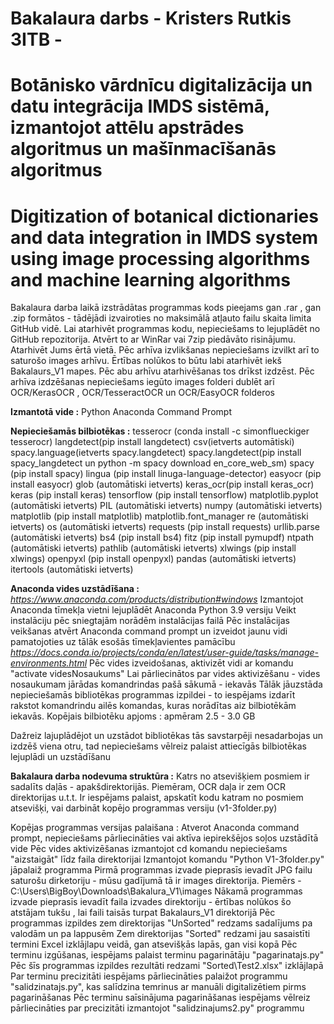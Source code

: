 # Bakalaura darbs - Kristers Rutkis 3ITB -  
# Botānisko vārdnīcu digitalizācija un datu integrācija IMDS sistēmā, izmantojot attēlu apstrādes algoritmus un mašīnmacīšanās algoritmus
# Digitization of botanical dictionaries and data integration in IMDS system using image processing algorithms and machine learning algorithms

Bakalaura darba laikā izstrādātas programmas kods pieejams gan .rar , gan .zip formātos - tādējādi izvairoties no maksimālā atļauto failu skaita limita GitHub vidē.
Lai atarhivēt programmas kodu, nepieciešams to lejuplādēt no GitHub repozitorija. Atvērt to ar WinRar vai 7zip piedāvāto risinājumu. Atarhivēt Jums ērtā vietā.
Pēc arhīva izvlikšanas nepieciešams izvilkt arī to saturošo images arhīvu. Ērtības nolūkos to būtu labi atarhivēt iekš Bakalaurs_V1 mapes.
Pēc abu arhīvu atarhivēšanas tos drīkst izdzēst.
Pēc arhīva izdzēšanas nepieciešams iegūto images folderi dublēt arī OCR/KerasOCR , OCR/TesseractOCR un OCR/EasyOCR folderos

**Izmantotā vide :**
Python
Anaconda Command Prompt

**Nepieciešamās bilbiotēkas :**
  tesserocr (conda install -c simonflueckiger tesserocr)
  langdetect(pip install langdetect)
  csv(ietverts automātiski)
  spacy.language(ietverts spacy.langdetect)
  spacy.langdetect(pip install spacy_langdetect un  python -m spacy download en_core_web_sm)
  spacy (pip install spacy)
  lingua (pip install linuga-language-detector)
  easyocr (pip install easyocr)
  glob (automātiski ietverts)
  keras_ocr(pip install keras_ocr)
  keras (pip install keras)
  tensorflow (pip install tensorflow)
  matplotlib.pyplot (automātiski ietverts)
  PIL (automātiski ietverts)
  numpy (automātiski ietverts)
  matplotlib (pip install matplotlib)
  matplotlib.font_manager
  re (automātiski ietverts)
  os (automātiski ietverts)
  requests (pip install requests)
  urllib.parse (automātiski ietverts)
  bs4 (pip install bs4)
  fitz (pip install pymupdf)
  ntpath (automātiski ietverts)
  pathlib (automātiski ietverts)
  xlwings (pip install xlwings)
  openpyxl (pip install openpyxl)
  pandas (automātiski ietverts)
  itertools (automātiski ietverts)
  
  **Anaconda vides uzstādīšana :**
  *https://www.anaconda.com/products/distribution#windows*
  Izmantojot Anaconda tīmekļa vietni lejuplādēt Anaconda Python 3.9 versiju
  Veikt instalāciju pēc sniegtajām norādēm instalācijas failā
  Pēc instalācijas veikšanas atvērt Anaconda command prompt un izveidot jaunu vidi pamatojoties uz tālāk esošās tīmekļavientes pamācību
  *https://docs.conda.io/projects/conda/en/latest/user-guide/tasks/manage-environments.html*
  Pēc vides izveidošanas, aktivizēt vidi ar komandu "activate videsNosaukums"
  Lai pārliecinātos par vides aktivizēšanu - vides nosaukumam jārādas komandrindas pašā sākumā - iekavās
  Tālāk jāuzstāda nepieciešamās bibliotēkas programmas izpildei - to iespējams izdarīt rakstot komandrindu ailēs komandas, kuras norādītas aiz bilbiotēkām iekavās.
  Kopējais bilbiotēku apjoms : apmēram 2.5 - 3.0 GB

  Dažreiz lajuplādējot un uzstādot bibliotēkas tās savstarpēji nesadarbojas un izdzēš viena otru, tad nepieciešams vēlreiz palaist attiecīgās bilbiotēkas lejuplādi un uzstādīšanu
  
  **Bakalaura darba nodevuma struktūra :** 
      Katrs no atsevišķiem posmiem ir sadalīts daļās  - apakšdirektorijās. Piemēram, OCR daļa ir zem OCR direktorijas u.t.t.
      Ir iespējams palaist, apskatīt kodu katram no posmiem atsevišķi, vai darbināt kopējo programmas versiju (v1-3folder.py)
      
  Kopējas programmas versijas palaišana :
      Atverot Anaconda command prompt, nepieciešams pārliecināties vai aktīva iepirekšējos soļos uzstādītā vide
      Pēc vides aktivizēšanas izmantojot cd komandu nepieciešams "aizstaigāt" līdz faila direktorijai
      Izmantojot komandu "Python V1-3folder.py" jāpalaiž programma
      Pirmā programmas izvade pieprasīs ievadīt JPG failu saturošu dirketoriju - mūsu gadījumā tā ir images direktorija. Piemērs - C:\Users\BigBoy\Downloads\Bakalura_V1\images
      Nākamā programmas izvade pieprasīs ievadīt faila izvades direktoriju - ērtības nolūkos šo atstājam tukšu , lai faili taisās turpat Bakalaurs_V1 direktorijā
      Pēc programmas izpildes zem direktorijas "UnSorted" redzams sadalījums pa valodām un pa lappusēm
      Zem direktorijas "Sorted" redzami jau sasaistīti termini Excel izklājlapu veidā, gan atsevišķās lapās, gan visi kopā
      Pēc terminu izgūšanas, iespējams palaist terminu pagarinātāju "pagarinatajs.py"
      Pēc šīs programmas izpildes rezultāti redzami "Sorted\Test2.xlsx" izklājlapā
      Par terminu precizitāti iespējams pārliecināties palaižot programmu "salidzinatajs.py", kas salīdzina temrinus ar manuāli digitalizētiem pirms pagarināšanas
      Pēc terminu saīsinājuma pagarināšanas iespējams vēlreiz pārliecināties par precizitāti izmantojot "salidzinajums2.py" programmu
      
      
  
